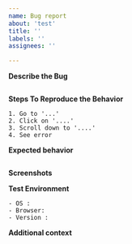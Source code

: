 ```yaml
---
name: Bug report
about: 'test'
title: ''
labels: ''
assignees: ''

---
```


**Describe the Bug**
```

```

**Steps To Reproduce the Behavior**
```
1. Go to '...'
2. Click on '....'
3. Scroll down to '....'
4. See error
```

**Expected behavior**
```

```

**Screenshots**


**Test Environment**
 ```
 - OS : 
 - Browser: 
 - Version : 
```

**Additional context**
```

```
